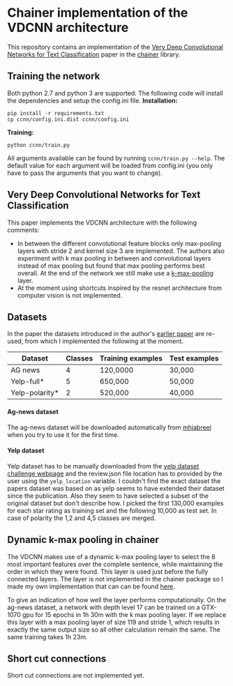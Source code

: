 # Chainer implementation of the VDCNN architecture 
This repository contains an implementation of the [Very Deep Convolutional Networks
for Text Classification](https://arxiv.org/pdf/1606.01781.pdf) paper in the [chainer](https://chainer.org/) library.

## Training the network
Both python 2.7 and python 3 are supported. The following code will install the dependencies and setup the config.ini file.
__Installation:__
```
pip install -r requirements.txt
cp ccnn/config.ini.dist ccnn/config.ini
```

__Training:__
```
python ccnn/train.py
```

All arguments available can be found by running `ccnn/train.py --help`. The default value for each argument will be loaded from config.ini (you only have to pass the arguments that you want to change).


## Very Deep Convolutional Networks for Text Classification
This paper implements the VDCNN architecture with the following comments:

- In between the different convolutional feature blocks only max-pooling layers with stride 2 and kernel size 3 are implemented. The authors also experiment with k max pooling in between and convolutional layers instead of max pooling but found that max pooling performs best overall. At the end of the network we still make use a [k-max-pooling](#user-content-dynamic-k-max-pooling-in-chainer) layer.
- At the moment using shortcuts inspired by the resnet architecture from computer vision is not implemented.

## Datasets
In the paper the datasets introduced in the author's [earlier paper](https://arxiv.org/pdf/1509.01626.pdf) are re-used, from which I implemented the following at the moment.

| Dataset | Classes | Training examples | Test examples |
| ---  | --- | --- | --- |
| AG news         | 4       |120,0000 |30,000     |
| Yelp-full*      | 5       |650,000 |50,000   |
| Yelp-polarity*  | 2       |520,000  |40,000    |

#### Ag-news dataset
The ag-news dataset will be downloaded automatically from [mhjabreel](https://github.com/mhjabreel/CharCNN) when you try to use it for the first time.

#### Yelp dataset
Yelp dataset has to be manually downloaded from the [yelp dataset challenge webpage](https://www.yelp.com/dataset/challenge) and the review.json file location has to provided by the user using the `yelp_location` variable.
 I couldn't find the exact dataset the papers dataset was based on as yelp seems to have extended their dataset since the publication. Also they seem to have selected a subset of the original dataset but don't describe how.
I picked the first 130,000 examples for each star rating as training set and the following 10,000 as test set. In case of polarity the 1,2 and 4,5 classes are merged.

## Dynamic k-max pooling in chainer
The VDCNN makes use of a dynamic k-max pooling layer to select the 8 most important features over the complete sentence,
while maintaining the order in which they were found. This layer is used just before the fully connected layers. The layer is not implemented in the chainer package so
I made my own implementation that can can be found [here](ccnn/temporal_k_max_pooling.py).

To give an indication of how well the layer performs computationally. On the ag-news dataset, a network with depth level 17 can be trained on a GTX-1070 gpu for 15 epochs in 1h 30m with the k max pooling layer. If we replace this layer with a max pooling layer of size 119 and stride 1, which results in exactly the same output size so all other calculation remain the same. The same training takes 1h 23m.

## Short cut connections
Short cut connections are not implemented yet.



